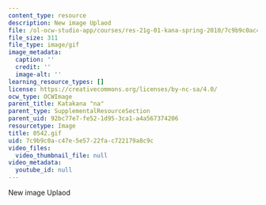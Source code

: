 ```yaml
---
content_type: resource
description: New image Uplaod
file: /ol-ocw-studio-app/courses/res-21g-01-kana-spring-2010/7c9b9c0ac47e5e5722fac722179a8c9c_0542.gif
file_size: 311
file_type: image/gif
image_metadata:
  caption: ''
  credit: ''
  image-alt: ''
learning_resource_types: []
license: https://creativecommons.org/licenses/by-nc-sa/4.0/
ocw_type: OCWImage
parent_title: Katakana "na"
parent_type: SupplementalResourceSection
parent_uid: 92bc77e7-fe52-1d95-3ca1-a4a567374206
resourcetype: Image
title: 0542.gif
uid: 7c9b9c0a-c47e-5e57-22fa-c722179a8c9c
video_files:
  video_thumbnail_file: null
video_metadata:
  youtube_id: null
---
```

New image Uplaod